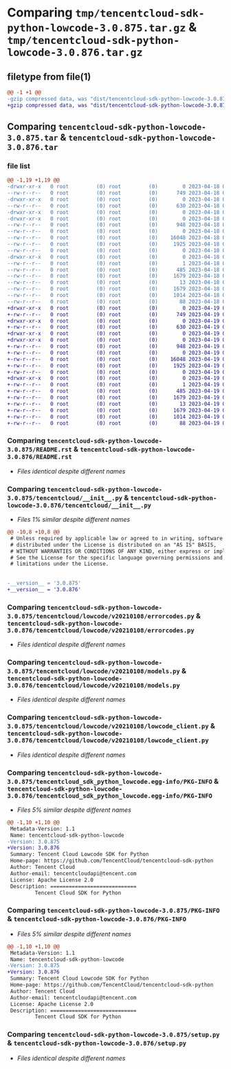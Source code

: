 # Comparing `tmp/tencentcloud-sdk-python-lowcode-3.0.875.tar.gz` & `tmp/tencentcloud-sdk-python-lowcode-3.0.876.tar.gz`

## filetype from file(1)

```diff
@@ -1 +1 @@
-gzip compressed data, was "dist/tencentcloud-sdk-python-lowcode-3.0.875.tar", last modified: Tue Apr 18 00:45:30 2023, max compression
+gzip compressed data, was "dist/tencentcloud-sdk-python-lowcode-3.0.876.tar", last modified: Wed Apr 19 00:31:22 2023, max compression
```

## Comparing `tencentcloud-sdk-python-lowcode-3.0.875.tar` & `tencentcloud-sdk-python-lowcode-3.0.876.tar`

### file list

```diff
@@ -1,19 +1,19 @@
-drwxr-xr-x   0 root         (0) root         (0)        0 2023-04-18 00:45:30.000000 tencentcloud-sdk-python-lowcode-3.0.875/
--rw-r--r--   0 root         (0) root         (0)      749 2023-04-18 00:45:29.000000 tencentcloud-sdk-python-lowcode-3.0.875/README.rst
-drwxr-xr-x   0 root         (0) root         (0)        0 2023-04-18 00:45:30.000000 tencentcloud-sdk-python-lowcode-3.0.875/tencentcloud/
--rw-r--r--   0 root         (0) root         (0)      630 2023-04-18 00:45:29.000000 tencentcloud-sdk-python-lowcode-3.0.875/tencentcloud/__init__.py
-drwxr-xr-x   0 root         (0) root         (0)        0 2023-04-18 00:45:30.000000 tencentcloud-sdk-python-lowcode-3.0.875/tencentcloud/lowcode/
-drwxr-xr-x   0 root         (0) root         (0)        0 2023-04-18 00:45:30.000000 tencentcloud-sdk-python-lowcode-3.0.875/tencentcloud/lowcode/v20210108/
--rw-r--r--   0 root         (0) root         (0)      948 2023-04-18 00:45:29.000000 tencentcloud-sdk-python-lowcode-3.0.875/tencentcloud/lowcode/v20210108/errorcodes.py
--rw-r--r--   0 root         (0) root         (0)        0 2023-04-18 00:45:29.000000 tencentcloud-sdk-python-lowcode-3.0.875/tencentcloud/lowcode/v20210108/__init__.py
--rw-r--r--   0 root         (0) root         (0)    16048 2023-04-18 00:45:29.000000 tencentcloud-sdk-python-lowcode-3.0.875/tencentcloud/lowcode/v20210108/models.py
--rw-r--r--   0 root         (0) root         (0)     1925 2023-04-18 00:45:29.000000 tencentcloud-sdk-python-lowcode-3.0.875/tencentcloud/lowcode/v20210108/lowcode_client.py
--rw-r--r--   0 root         (0) root         (0)        0 2023-04-18 00:45:29.000000 tencentcloud-sdk-python-lowcode-3.0.875/tencentcloud/lowcode/__init__.py
-drwxr-xr-x   0 root         (0) root         (0)        0 2023-04-18 00:45:30.000000 tencentcloud-sdk-python-lowcode-3.0.875/tencentcloud_sdk_python_lowcode.egg-info/
--rw-r--r--   0 root         (0) root         (0)        1 2023-04-18 00:45:30.000000 tencentcloud-sdk-python-lowcode-3.0.875/tencentcloud_sdk_python_lowcode.egg-info/dependency_links.txt
--rw-r--r--   0 root         (0) root         (0)      485 2023-04-18 00:45:30.000000 tencentcloud-sdk-python-lowcode-3.0.875/tencentcloud_sdk_python_lowcode.egg-info/SOURCES.txt
--rw-r--r--   0 root         (0) root         (0)     1679 2023-04-18 00:45:29.000000 tencentcloud-sdk-python-lowcode-3.0.875/tencentcloud_sdk_python_lowcode.egg-info/PKG-INFO
--rw-r--r--   0 root         (0) root         (0)       13 2023-04-18 00:45:30.000000 tencentcloud-sdk-python-lowcode-3.0.875/tencentcloud_sdk_python_lowcode.egg-info/top_level.txt
--rw-r--r--   0 root         (0) root         (0)     1679 2023-04-18 00:45:30.000000 tencentcloud-sdk-python-lowcode-3.0.875/PKG-INFO
--rw-r--r--   0 root         (0) root         (0)     1014 2023-04-18 00:45:29.000000 tencentcloud-sdk-python-lowcode-3.0.875/setup.py
--rw-r--r--   0 root         (0) root         (0)       88 2023-04-18 00:45:30.000000 tencentcloud-sdk-python-lowcode-3.0.875/setup.cfg
+drwxr-xr-x   0 root         (0) root         (0)        0 2023-04-19 00:31:22.000000 tencentcloud-sdk-python-lowcode-3.0.876/
+-rw-r--r--   0 root         (0) root         (0)      749 2023-04-19 00:31:22.000000 tencentcloud-sdk-python-lowcode-3.0.876/README.rst
+drwxr-xr-x   0 root         (0) root         (0)        0 2023-04-19 00:31:22.000000 tencentcloud-sdk-python-lowcode-3.0.876/tencentcloud/
+-rw-r--r--   0 root         (0) root         (0)      630 2023-04-19 00:31:22.000000 tencentcloud-sdk-python-lowcode-3.0.876/tencentcloud/__init__.py
+drwxr-xr-x   0 root         (0) root         (0)        0 2023-04-19 00:31:22.000000 tencentcloud-sdk-python-lowcode-3.0.876/tencentcloud/lowcode/
+drwxr-xr-x   0 root         (0) root         (0)        0 2023-04-19 00:31:22.000000 tencentcloud-sdk-python-lowcode-3.0.876/tencentcloud/lowcode/v20210108/
+-rw-r--r--   0 root         (0) root         (0)      948 2023-04-19 00:31:22.000000 tencentcloud-sdk-python-lowcode-3.0.876/tencentcloud/lowcode/v20210108/errorcodes.py
+-rw-r--r--   0 root         (0) root         (0)        0 2023-04-19 00:31:22.000000 tencentcloud-sdk-python-lowcode-3.0.876/tencentcloud/lowcode/v20210108/__init__.py
+-rw-r--r--   0 root         (0) root         (0)    16048 2023-04-19 00:31:22.000000 tencentcloud-sdk-python-lowcode-3.0.876/tencentcloud/lowcode/v20210108/models.py
+-rw-r--r--   0 root         (0) root         (0)     1925 2023-04-19 00:31:22.000000 tencentcloud-sdk-python-lowcode-3.0.876/tencentcloud/lowcode/v20210108/lowcode_client.py
+-rw-r--r--   0 root         (0) root         (0)        0 2023-04-19 00:31:22.000000 tencentcloud-sdk-python-lowcode-3.0.876/tencentcloud/lowcode/__init__.py
+drwxr-xr-x   0 root         (0) root         (0)        0 2023-04-19 00:31:22.000000 tencentcloud-sdk-python-lowcode-3.0.876/tencentcloud_sdk_python_lowcode.egg-info/
+-rw-r--r--   0 root         (0) root         (0)        1 2023-04-19 00:31:22.000000 tencentcloud-sdk-python-lowcode-3.0.876/tencentcloud_sdk_python_lowcode.egg-info/dependency_links.txt
+-rw-r--r--   0 root         (0) root         (0)      485 2023-04-19 00:31:22.000000 tencentcloud-sdk-python-lowcode-3.0.876/tencentcloud_sdk_python_lowcode.egg-info/SOURCES.txt
+-rw-r--r--   0 root         (0) root         (0)     1679 2023-04-19 00:31:22.000000 tencentcloud-sdk-python-lowcode-3.0.876/tencentcloud_sdk_python_lowcode.egg-info/PKG-INFO
+-rw-r--r--   0 root         (0) root         (0)       13 2023-04-19 00:31:22.000000 tencentcloud-sdk-python-lowcode-3.0.876/tencentcloud_sdk_python_lowcode.egg-info/top_level.txt
+-rw-r--r--   0 root         (0) root         (0)     1679 2023-04-19 00:31:22.000000 tencentcloud-sdk-python-lowcode-3.0.876/PKG-INFO
+-rw-r--r--   0 root         (0) root         (0)     1014 2023-04-19 00:31:22.000000 tencentcloud-sdk-python-lowcode-3.0.876/setup.py
+-rw-r--r--   0 root         (0) root         (0)       88 2023-04-19 00:31:22.000000 tencentcloud-sdk-python-lowcode-3.0.876/setup.cfg
```

### Comparing `tencentcloud-sdk-python-lowcode-3.0.875/README.rst` & `tencentcloud-sdk-python-lowcode-3.0.876/README.rst`

 * *Files identical despite different names*

### Comparing `tencentcloud-sdk-python-lowcode-3.0.875/tencentcloud/__init__.py` & `tencentcloud-sdk-python-lowcode-3.0.876/tencentcloud/__init__.py`

 * *Files 1% similar despite different names*

```diff
@@ -10,8 +10,8 @@
 # Unless required by applicable law or agreed to in writing, software
 # distributed under the License is distributed on an "AS IS" BASIS,
 # WITHOUT WARRANTIES OR CONDITIONS OF ANY KIND, either express or implied.
 # See the License for the specific language governing permissions and
 # limitations under the License.
 
 
-__version__ = '3.0.875'
+__version__ = '3.0.876'
```

### Comparing `tencentcloud-sdk-python-lowcode-3.0.875/tencentcloud/lowcode/v20210108/errorcodes.py` & `tencentcloud-sdk-python-lowcode-3.0.876/tencentcloud/lowcode/v20210108/errorcodes.py`

 * *Files identical despite different names*

### Comparing `tencentcloud-sdk-python-lowcode-3.0.875/tencentcloud/lowcode/v20210108/models.py` & `tencentcloud-sdk-python-lowcode-3.0.876/tencentcloud/lowcode/v20210108/models.py`

 * *Files identical despite different names*

### Comparing `tencentcloud-sdk-python-lowcode-3.0.875/tencentcloud/lowcode/v20210108/lowcode_client.py` & `tencentcloud-sdk-python-lowcode-3.0.876/tencentcloud/lowcode/v20210108/lowcode_client.py`

 * *Files identical despite different names*

### Comparing `tencentcloud-sdk-python-lowcode-3.0.875/tencentcloud_sdk_python_lowcode.egg-info/PKG-INFO` & `tencentcloud-sdk-python-lowcode-3.0.876/tencentcloud_sdk_python_lowcode.egg-info/PKG-INFO`

 * *Files 5% similar despite different names*

```diff
@@ -1,10 +1,10 @@
 Metadata-Version: 1.1
 Name: tencentcloud-sdk-python-lowcode
-Version: 3.0.875
+Version: 3.0.876
 Summary: Tencent Cloud Lowcode SDK for Python
 Home-page: https://github.com/TencentCloud/tencentcloud-sdk-python
 Author: Tencent Cloud
 Author-email: tencentcloudapi@tencent.com
 License: Apache License 2.0
 Description: ============================
         Tencent Cloud SDK for Python
```

### Comparing `tencentcloud-sdk-python-lowcode-3.0.875/PKG-INFO` & `tencentcloud-sdk-python-lowcode-3.0.876/PKG-INFO`

 * *Files 5% similar despite different names*

```diff
@@ -1,10 +1,10 @@
 Metadata-Version: 1.1
 Name: tencentcloud-sdk-python-lowcode
-Version: 3.0.875
+Version: 3.0.876
 Summary: Tencent Cloud Lowcode SDK for Python
 Home-page: https://github.com/TencentCloud/tencentcloud-sdk-python
 Author: Tencent Cloud
 Author-email: tencentcloudapi@tencent.com
 License: Apache License 2.0
 Description: ============================
         Tencent Cloud SDK for Python
```

### Comparing `tencentcloud-sdk-python-lowcode-3.0.875/setup.py` & `tencentcloud-sdk-python-lowcode-3.0.876/setup.py`

 * *Files identical despite different names*

